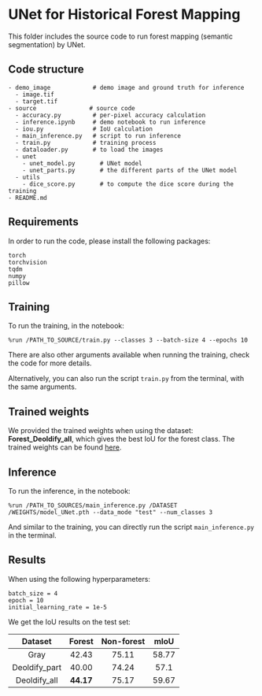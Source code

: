 # UNet for Historical Forest Mapping

This folder includes the source code to run forest mapping (semantic segmentation) by UNet. 


## Code structure
```
- demo_image            # demo image and ground truth for inference  
  - image.tif
  - target.tif
- source               # source code
  - accuracy.py         # per-pixel accuracy calculation
  - inference.ipynb     # demo notebook to run inference
  - iou.py              # IoU calculation
  - main_inference.py   # script to run inference
  - train.py            # training process
  - dataloader.py       # to load the images
  - unet
    - unet_model.py       # UNet model
    - unet_parts.py       # the different parts of the UNet model
  - utils
    - dice_score.py       # to compute the dice score during the training
- README.md
```


## Requirements
In order to run the code, please install the following packages:
```
torch 
torchvision 
tqdm 
numpy 
pillow
```

## Training
To run the training, in the notebook:
```
%run /PATH_TO_SOURCE/train.py --classes 3 --batch-size 4 --epochs 10
```
There are also other arguments available when running the training, check the code for more details.

Alternatively, you can also run the script `train.py` from the terminal, with the same arguments.


## Trained weights
We provided the trained weights when using the dataset: __Forest_Deoldify_all__, which gives the best IoU for the forest class. The trained weights can be found [here](https://drive.google.com/drive/folders/1lzaWNAbFJFOS_UZ81nRmScvMbTrw6vp0?usp=drive_link). 


## Inference
To run the inference, in the notebook:
```
%run /PATH_TO_SOURCES/main_inference.py /DATASET /WEIGHTS/model_UNet.pth --data_mode "test" --num_classes 3
```

And similar to the training, you can directly run the script `main_inference.py` in the terminal. 


## Results
When using the following hyperparameters:
```
batch_size = 4
epoch = 10
initial_learning_rate = 1e-5
```
We get the IoU results on the test set:

|    Dataset     |   Forest  | Non-forest  |    mIoU   |
| :------------: | :-------: | :---------: | :-------: |
|      Gray      |   42.43   |   75.11     |   58.77   |     |
|  Deoldify_part |   40.00   |   74.24     |   57.1    |
|  Deoldify_all  | **44.17** |   75.17     |   59.67   |
